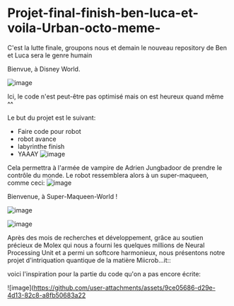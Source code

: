# Projet-final-finish-ben-luca-et-voila-Urban-octo-meme-
C'est la lutte finale, groupons nous et demain le nouveau repository de Ben et Luca sera le genre humain

Bienvue, à Disney World. 

 ![image](https://github.com/user-attachments/assets/69072027-0428-43d7-a764-8a1279e59e7d)

Ici, le code n'est peut-être pas optimisé mais on est heureux quand même ^^

Le but du projet est le suivant: 
- Faire code pour robot
- robot avance
- labyrinthe finish
- YAAAY
![image](https://github.com/user-attachments/assets/bf52f4db-7298-4530-a3e7-ef4999ed32ce)


Cela permettra à l'armée de vampire de Adrien Jungbadoor de prendre le contrôle du monde. Le robot ressemblera alors à un super-maqueen, comme ceci: 
![image](https://github.com/user-attachments/assets/ad52f964-00fd-4f2d-8ef1-b6e126a10ef5)

Bienvenue, à Super-Maqueen-World !

![image](https://github.com/user-attachments/assets/fdfde5ab-2d0b-45a5-b56f-caa20ad11b37)

![image](https://github.com/user-attachments/assets/41051685-5585-4648-abc1-d05e5e69679c)


Après des mois de recherches et développement, grâce au soutien précieux de Molex qui nous a fourni les quelques millions de Neural Processing Unit et a permi un softcore harmonieux, nous présentons notre projet d'intriquation quantique de la matière Miicrob...it:: 

voici l'inspiration pour la partie du code qu'on a pas encore écrite: 

![image](https://github.com/user-attachments/assets/9ce05686-d29e-4d13-82c8-a8fb50683a22




